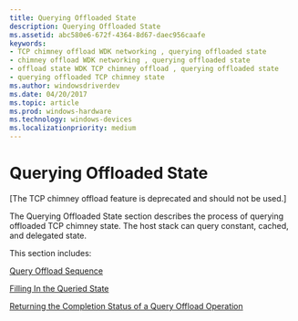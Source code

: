 ```yaml
---
title: Querying Offloaded State
description: Querying Offloaded State
ms.assetid: abc580e6-672f-4364-8d67-daec956caafe
keywords:
- TCP chimney offload WDK networking , querying offloaded state
- chimney offload WDK networking , querying offloaded state
- offload state WDK TCP chimney offload , querying offloaded state
- querying offloaded TCP chimney state
ms.author: windowsdriverdev
ms.date: 04/20/2017
ms.topic: article
ms.prod: windows-hardware
ms.technology: windows-devices
ms.localizationpriority: medium
---
```


# Querying Offloaded State


\[The TCP chimney offload feature is deprecated and should not be used.\]




The Querying Offloaded State section describes the process of querying offloaded TCP chimney state. The host stack can query constant, cached, and delegated state.

This section includes:

[Query Offload Sequence](query-offload-sequence.md)

[Filling In the Queried State](filling-in-the-queried-state.md)

[Returning the Completion Status of a Query Offload Operation](returning-the-completion-status-of-a-query-offload-operation.md)

 

 





